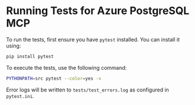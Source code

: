 # Running Tests for Azure PostgreSQL MCP

To run the tests, first ensure you have `pytest` installed. You can install it using:

```bash
pip install pytest
```

To execute the tests, use the following command:

```bash
PYTHONPATH=src pytest --color=yes -v
```

Error logs will be written to `tests/test_errors.log` as configured in `pytest.ini`.
